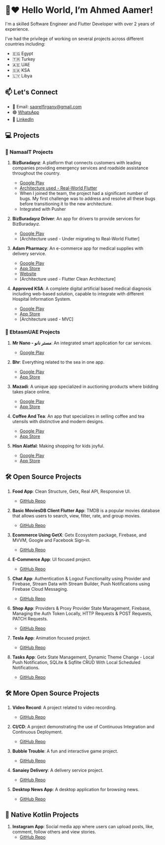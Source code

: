 # 👋:heart: Hello World, I’m Ahmed Aamer!

I'm a skilled Software Engineer and Flutter Developer with over 2 years of experience.

I've had the privilege of working on several projects across different countries including:

- 🇪🇬 Egypt
- 🇹🇷 Turkey
- 🇦🇪 UAE
- 🇸🇦 KSA
- 🇱🇾 Libya

## 📫 Let's Connect

- 📧 Email: saqrelfirgany@gmail.com
- 🟢 [WhatsApp](http://Wa.me/201025592065)
- 💼 [LinkedIn](https://www.linkedin.com/in/sa2r-elfirgany/)

## 💻 Projects

### 🚀 NamaaIT Projects

1. **BizBuradayız**: A platform that connects customers with leading companies providing emergency services and roadside assistance throughout the country. 
   - [Google Play](https://play.google.com/store/apps/details?id=com.namaait.bizburadayiz)
   - [Architecture used - Real-World Flutter](https://play.google.com/store/apps/details?id=com.namaait.bizburadayiz)
   - When I joined the team, the project had a significant number of bugs. My first challenge was to address and resolve all these bugs before transitioning it to the new architecture.
   - Integrated with Pusher


2. **BizBuradayız Driver**: An app for drivers to provide services for BizBuradayız. 
   - [Google Play](https://play.google.com/store/apps/details?id=com.namaait.bizburadayiz.driver)
   - [Architecture used - Under migrating to Real-World Flutter]


3. **Adam Pharmacy**: An e-commerce app for medical supplies with delivery service. 
   - [Google Play](https://play.google.com/store/apps/details?id=com.namaait.adampharmacy) 
   - [App Store](https://apps.apple.com/eg/app/adam-pharmacy/id1672276218)
   - [Website](https://www.adamonline.com/ar)
   - [Architecture used - Flutter Clean Architecture]

4. **Approved KSA**: A complete digital artificial based medical diagnosis including web-based solution, capable to integrate with different Hospital Information System. 
   - [Google Play](https://play.google.com/store/apps/details?id=com.namaait.approved) 
   - [App Store](https://apps.apple.com/eg/app/approved-ksa/id1668993553)
   - [Architecture used - MVC]

### 🌟 EbtasmUAE Projects

1. **Mr Nano - مستر نانو**: An integrated smart application for car services. 
   - [Google Play](https://play.google.com/store/apps/details?id=com.ebtasm.mrnano)

2. **Bhr**: Everything related to the sea in one app. 
   - [Google Play](https://play.google.com/store/apps/details?id=com.ebtasm.bhr) 
   - [App Store](https://apps.apple.com/us/app/bhr/id1641237623)

3. **Mazadi**: A unique app specialized in auctioning products where bidding takes place online. 
   - [Google Play](https://play.google.com/store/apps/details?id=com.ebtasm.mazadi) 
   - [App Store](https://apps.apple.com/us/app/mazadi/id1602820215)

4. **Coffee And Tea**: An app that specializes in selling coffee and tea utensils with distinctive and modern designs. 
   - [Google Play](https://play.google.com/store/apps/details?id=com.ebtasm.coffeetea) 
   - [App Store](https://apps.apple.com/us/app/coffee-and-tea/id1619178774)

5. **Hisn Alatfal**: Making shopping for kids joyful. 
   - [Google Play](https://play.google.com/store/apps/details?id=com.ebtasm.kids_castle) 
   - [App Store](https://apps.apple.com/us/app/hisn-alatfal/id1629217103)

## 🛠️ Open Source Projects

1. **Food App**: Clean Structure, Getx, Real API, Responsive UI.
   - [GitHub Repo](https://github.com/saqrelfirgany/food_flutter_app)

2. **Basic MoviesDB Client Flutter App**: TMDB is a popular movies database that allows users to search, view, filter, rate, and group movies.
   - [GitHub Repo](https://github.com/saqrelfirgany/Basic-TMDB-Client)

3. **Ecommerce Using GetX**: Getx Ecosystem package, Firebase, and MVVM, Google and Facebook Sign-in.
   - [GitHub Repo](https://github.com/saqrelfirgany/Flutter-Ecommerce-Using-GetX)

4. **E-Commerce App**: UI focused project.
   - [GitHub Repo](https://github.com/saqrelfirgany/E-Commerce-Flutter-App)

5. **Chat App**: Authentication & Logout Functionality using Provider and Firebase, Stream Data with Stream Builder, Push Notifications using Firebase Cloud Messaging.
   - [GitHub Repo](https://github.com/saqrelfirgany/Chat-Flutter-App)

6. **Shop App**: Providers & Proxy Provider State Management, Firebase, Managing the Auth Token Locally, HTTP Requests & POST Requests, PATCH Requests.
   - [GitHub Repo](https://github.com/saqrelfirgany/Shop-Flutter-App)

7. **Tesla App**: Animation focused project.
   - [GitHub Repo](https://github.com/saqrelfirgany/Tesla-Flutter-App)

8. **Tasks App**: Getx State Management, Dynamic Theme Change - Local Push Notification, SQLite & Sqflite CRUD With Local Scheduled Notifications.
   - [GitHub Repo](https://github.com/saqrelfirgany/Tasks-Flutter-App)


## 🛠️ More Open Source Projects

1. **Video Record**: A project related to video recording.
   - [GitHub Repo](https://github.com/saqrelfirgany/video_record)

2. **CI/CD**: A project demonstrating the use of Continuous Integration and Continuous Deployment.
   - [GitHub Repo](https://github.com/saqrelfirgany/cicd)

3. **Bubble Trouble**: A fun and interactive game project.
   - [GitHub Repo](https://github.com/saqrelfirgany/bubble_trouble)

4. **Sanaiey Delivery**: A delivery service project.
   - [GitHub Repo](https://github.com/saqrelfirgany/-sanaiey-delivery)

5. **Desktop News App**: A desktop application for browsing news.
   - [GitHub Repo](https://github.com/saqrelfirgany/Desktop-News-App)


## 📱 Native Kotlin Projects

1. **Instagram App**: Social media app where users can upload posts, like, comment, follow others and view stories.
   - [GitHub Repo](https://github.com/saqrelfirgany/InstagramApp)
